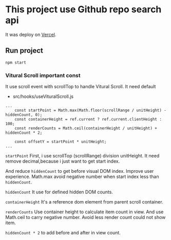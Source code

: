 # This project use Github repo search api

It was deploy on [Vercel](https://github-repo-search-six.vercel.app/).

## Run project

```
npm start
```

### Vitural Scroll important const

It use scroll event with scrollTop to handle Vitural Scroll.
It need default

-   src/hooks/useVituralScroll.js

```
...
    const startPoint = Math.max(Math.floor(scrollRange / unitHeight) - hiddenCount, 0);
    const containerHeight = ref.current ? ref.current.clientHeight : 100;
    const renderCounts = Math.ceil(containerHeight / unitHeight) + hiddenCount * 2;

    const offsetY = startPoint * unitHeight;
...
```

`startPoint`
First, i use scrollTop (scrollRange) division unitHeight. It need remove decimal,because i just want to get start index.

And reduce `hiddenCount` to get before visual DOM index. Improve user experience.
Math.max avoid negative number when start index less than `hiddenCount`.

`hiddenCount`
It use for defined hidden DOM counts.

`containerHeight`
It's a reference dom element from parent scroll container.

`renderCounts`
Use container height to calculate item count in view.
And use Math.ceil to carry negative number. Avoid less render count could not show item.

`hiddenCount * 2` to add before and after in view count.
